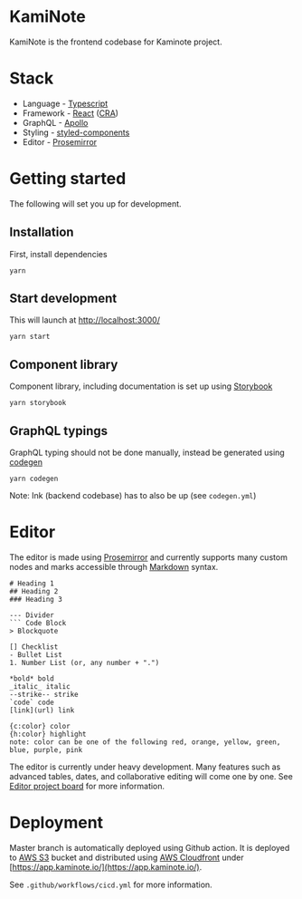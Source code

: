 # KamiNote

KamiNote is the frontend codebase for Kaminote project.

# Stack

- Language - [Typescript](https://www.typescriptlang.org/)
- Framework - [React](https://reactjs.org/) ([CRA](https://create-react-app.dev/))
- GraphQL - [Apollo](https://www.apollographql.com/docs/react/api/react-apollo/)
- Styling - [styled-components](https://styled-components.com/)
- Editor - [Prosemirror](https://prosemirror.net/)

# Getting started

The following will set you up for development.

## Installation

First, install dependencies

```
yarn
```

## Start development

This will launch at [http://localhost:3000/](http://localhost:3000/)

```
yarn start
```

## Component library

Component library, including documentation is set up using [Storybook](https://storybook.js.org/)

```
yarn storybook
```

## GraphQL typings

GraphQL typing should not be done manually, instead be generated using [codegen](https://graphql-code-generator.com/)

```
yarn codegen
```

Note: Ink (backend codebase) has to also be up (see `codegen.yml`)

# Editor

The editor is made using [Prosemirror](https://prosemirror.net/) and currently supports many custom nodes and marks accessible through [Markdown](https://www.markdownguide.org/basic-syntax/) syntax.

````
# Heading 1
## Heading 2
### Heading 3

--- Divider
``` Code Block
> Blockquote

[] Checklist
- Bullet List
1. Number List (or, any number + ".")

*bold* bold
_italic_ italic
--strike-- strike
`code` code
[link](url) link

{c:color} color
{h:color} highlight
note: color can be one of the following red, orange, yellow, green, blue, purple, pink

````

The editor is currently under heavy development. Many features such as advanced tables, dates, and collaborative editing will come one by one. See [Editor project board](https://github.com/williamsk91/KamiNote/projects/1) for more information.

# Deployment

Master branch is automatically deployed using Github action. It is deployed to [AWS S3](https://aws.amazon.com/s3/) bucket and distributed using [AWS Cloudfront](https://aws.amazon.com/cloudfront/) under [https://app.kaminote.io/](https://app.kaminote.io/).

See `.github/workflows/cicd.yml` for more information.
